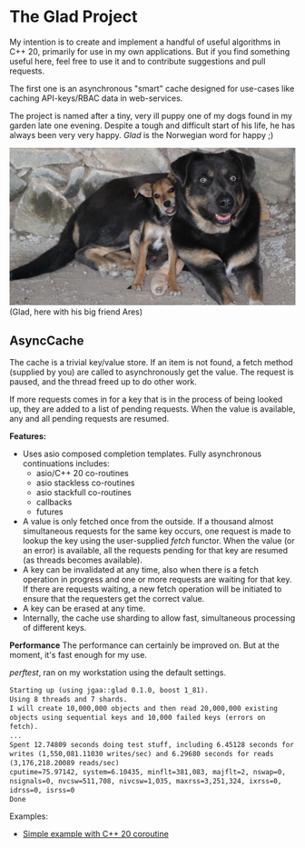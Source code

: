 # The Glad Project

My intention is to create and implement a handful of useful algorithms in C++ 20, primarily for use in my own applications. But if you find something useful here, feel free to use it and to contribute suggestions and pull requests.

The first one is an asynchronous "smart" cache designed for use-cases like caching API-keys/RBAC data in web-services. 

The project is named after a tiny, very ill puppy one of my dogs found in my garden late one evening. Despite a tough and difficult start of his life, he has always been very very happy. *Glad* is the Norwegian word for happy ;)

![Glad the dog](glad-the-dog/images/glad02.jpg)
(Glad, here with his big friend Ares)

## AsyncCache

The cache is a trivial key/value store. If an item is not found,
a fetch method (supplied by you) are called to asynchronously get the
value. The request is paused, and the thread freed up to do other work.

If more requests comes in for a key that is in the process of being looked up,
they are added to a list of pending requests. When the value is available,
any and all pending requests are resumed.

**Features:**
- Uses asio composed completion templates. Fully asynchronous continuations includes:
    - asio/C++ 20 co-routines
    - asio stackless co-routines
    - asio stackfull co-routines
    - callbacks
    - futures
- A value is only fetched once from the outside. If a thousand almost simultaneous requests for the same key occurs, one request is made to lookup the key using the user-supplied *fetch* functor. When the value (or an error) is available, all the requests pending for that key are resumed (as threads becomes available). 
- A key can be invalidated at any time, also when there is a fetch operation in progress and one or more requests are waiting for that key. If there are requests waiting, a new fetch operation will be initiated to ensure that the requesters get the correct value.
- A key can be erased at any time. 
- Internally, the cache use sharding to allow fast, simultaneous processing of different keys.

**Performance**
The performance can certainly be improved on. But at the moment, it's fast enough for my use.

*perftest*, ran on my workstation using the default settings.
```
Starting up (using jgaa::glad 0.1.0, boost 1_81).
Using 8 threads and 7 shards.
I will create 10,000,000 objects and then read 20,000,000 existing objects using sequential keys and 10,000 failed keys (errors on fetch).
...
Spent 12.74809 seconds doing test stuff, including 6.45128 seconds for writes (1,550,081.11030 writes/sec) and 6.29680 seconds for reads (3,176,218.20089 reads/sec)
cputime=75.97142, system=6.10435, minflt=381,083, majflt=2, nswap=0, nsignals=0, nvcsw=511,708, nivcsw=1,035, maxrss=3,251,324, ixrss=0, idrss=0, isrss=0
Done
```

Examples:
- [Simple example with C++ 20 coroutine](examples/cxx20-simple.cpp)
